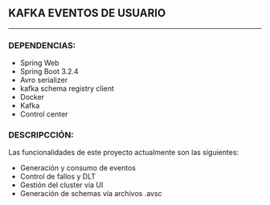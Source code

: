 ## KAFKA EVENTOS DE USUARIO
___


### DEPENDENCIAS:
- Spring Web
- Spring Boot 3.2.4
- Avro serializer
- kafka schema registry client
- Docker
- Kafka
- Control center

### DESCRIPCCIÓN:

Las funcionalidades de este proyecto actualmente son las siguientes:

- Generación y consumo de eventos
- Control de fallos y DLT
- Gestión del cluster vía UI
- Generación de schemas vía archivos .avsc

